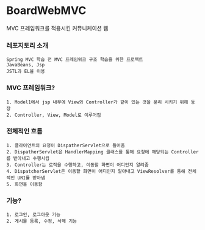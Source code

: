 # BoardWebMVC
MVC 프레임워크를 적용시킨 커뮤니케이션 웹

### 레포지토리 소개
```
Spring MVC 학습 전 MVC 프레임워크 구조 학습을 위한 프로젝트
JavaBeans, Jsp
JSTL과 EL을 이용 
```


### MVC 프레임워크?
```
1. Model1에서 jsp 내부에 View와 Controller가 같이 있는 것을 분리 시키기 위해 등장 
2. Controller, View, Model로 이루어짐
```

### 전체적인 흐름 
```
1. 클라이언트의 요청이 DispatherServlet으로 들어옴 
2. DispatherServlet은 HandlerMapping 클래스를 통해 요청에 해당되는 Controller를 받아내고 수행시킴 
3. Controller는 로직을 수행하고, 이동할 화면이 어디인지 알려줌 
4. DispatcherServlet은 이동할 화면이 어디인지 알아내고 ViewResolver를 통해 전체적인 URI를 받아냄
5. 화면을 이동함
```

### 기능?
```
1. 로그인, 로그아웃 기능
2. 게시물 등록, 수정, 삭제 기능
```
